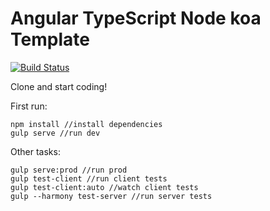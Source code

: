 # Angular TypeScript Node koa Template
[![Build Status](https://travis-ci.org/liviuignat/AngularTSNode.svg?branch=master)](https://travis-ci.org/liviuignat/AngularTSNode)

Clone and start coding!

First run:
```
npm install //install dependencies
gulp serve //run dev
```

Other tasks:
```
gulp serve:prod //run prod
gulp test-client //run client tests
gulp test-client:auto //watch client tests
gulp --harmony test-server //run server tests
```
